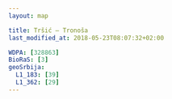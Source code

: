 ```yaml
---
layout: map

title: Tršić – Tronoša
last_modified_at: 2018-05-23T08:07:32+02:00

WDPA: [328863]
BioRaS: [3]
geoSrbija:
  L1_183: [39]
  L1_362: [29]
---
```

